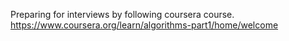 Preparing for interviews by following coursera course.
https://www.coursera.org/learn/algorithms-part1/home/welcome
